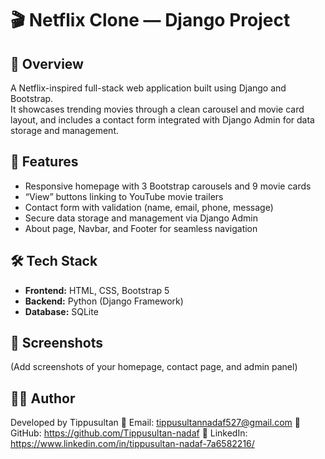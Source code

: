 # 🎬 Netflix Clone — Django Project

## 🧩 Overview
A Netflix-inspired full-stack web application built using Django and Bootstrap.  
It showcases trending movies through a clean carousel and movie card layout, and includes a contact form integrated with Django Admin for data storage and management.

## 🚀 Features
- Responsive homepage with 3 Bootstrap carousels and 9 movie cards  
- “View” buttons linking to YouTube movie trailers  
- Contact form with validation (name, email, phone, message)  
- Secure data storage and management via Django Admin  
- About page, Navbar, and Footer for seamless navigation  

## 🛠️ Tech Stack
- **Frontend:** HTML, CSS, Bootstrap 5  
- **Backend:** Python (Django Framework)  
- **Database:** SQLite  

## 📸 Screenshots
(Add screenshots of your homepage, contact page, and admin panel)

## 👨‍💻 Author
Developed by Tippusultan 
📧 Email: tippusultannadaf527@gmail.com
🔗 GitHub: https://github.com/Tippusultan-nadaf
🔗 LinkedIn: https://www.linkedin.com/in/tippusultan-nadaf-7a6582216/
